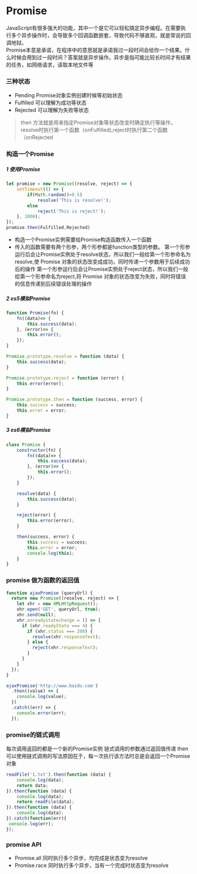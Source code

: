 # Promise
JavaScript有很多强大的功能，其中一个是它可以轻松搞定异步编程。在需要执行多个异步操作时，会导致多个回调函数嵌套，导致代码不够直观，就是常说的回调地狱。  
Promise本意是承诺，在程序中的意思就是承诺我过一段时间会给你一个结果。什么时候会用到过一段时间？答案就是异步操作。异步是指可能比较长时间才有结果的任务，如网络请求，读取本地文件等
### 三种状态
- Pending Promise对象实例创建时候等初始状态
- Fulfilled 可以理解为成功等状态
- Rejected 可以理解为失败等状态
> then 方法就是用来指定Promise对象等状态改变时确定执行等操作，resolve时执行第一个函数（onFulfilled),reject时执行第二个函数（onRejected
### 构造一个Promise
##### 1 使用Promise
```js
let promise = new Promise((resolve, reject) => {
    setTimeout(() => {
        if(Math.random()>0.5)
            resolve('This is resolve!');
        else
            reject('This is reject!');
    }, 1000);
});
promise.then(Fulfilled,Rejected)
```
- 构造一个Promise实例需要给Promise构造函数传入一个函数
- 传入的函数需要有两个形参，两个形参都是function类型的参数。
第一个形参运行后会让Promise实例处于resolve状态，所以我们一般给第一个形参命名为resolve,使 Promise 对象的状态改变成成功，同时传递一个参数用于后续成功后的操作
第一个形参运行后会让Promise实例处于reject状态，所以我们一般给第一个形参命名为reject,将 Promise 对象的状态改变为失败，同时将错误的信息传递到后续错误处理的操作
##### 2 es5模拟Promise 
```js
function Promise(fn) {
    fn((data)=> {
        this.success(data);
    }, (error)=> {
        this.error();
    });
}

Promise.prototype.resolve = function (data) {
    this.success(data);
}

Promise.prototype.reject = function (error) {
    this.error(error);
}

Promise.prototype.then = function (success, error) {
    this.success = success;
    this.error = error;
}
```
##### 3 es6模拟Promise
```js
class Promise {
    constructor(fn) {
        fn((data)=> {
            this.success(data);
        }, (error)=> {
            this.error();
        });
    }

    resolve(data) {
        this.success(data);
    }

    reject(error) {
        this.error(error);
    }

    then(success, error) {
        this.success = success;
        this.error = error;
        console.log(this);
    }
}
``` 
### promise 做为函数的返回值
```js
function ajaxPromise (queryUrl) {
  return new Promise((resolve, reject) => {
    let xhr = new XMLHttpRequest();
    xhr.open('GET', queryUrl, true);
    xhr.send(null);
    xhr.onreadystatechange = () => {
      if (xhr.readyState === 4) {
        if (xhr.status === 200) {
          resolve(xhr.responseText);
        } else {
          reject(xhr.responseText);
        }
      }
    }
  });
}

ajaxPromise('http://www.baidu.com')
  .then((value) => {
    console.log(value);
  })
  .catch((err) => {
    console.error(err);
  });
```
### promise的链式调用
每次调用返回的都是一个新的Promise实例
链式调用的参数通过返回值传递
then可以使用链式调用的写法原因在于，每一次执行该方法时总是会返回一个Promise对象
```js
readFile('1.txt').then(function (data) {
    console.log(data);
    return data;
}).then(function (data) {
    console.log(data);
    return readFile(data);
}).then(function (data) {
    console.log(data);
}).catch(function(err){
 console.log(err);
});
``` 
### promise API
- Promise.all
同时执行多个异步，均完成是状态变为resolve
- Promise.race
同时执行多个异步，当有一个完成时状态变为resolve